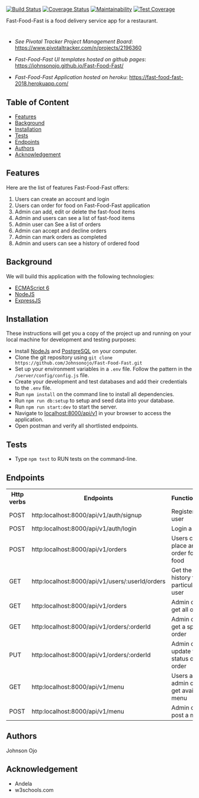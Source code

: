 [![Build Status](https://travis-ci.org/Johnsonojo/Fast-Food-Fast.svg?branch=develop)](https://travis-ci.org/Johnsonojo/Fast-Food-Fast)
[![Coverage Status](https://coveralls.io/repos/github/Johnsonojo/Fast-Food-Fast/badge.svg?branch=develop)](https://coveralls.io/github/Johnsonojo/Fast-Food-Fast?branch=develop)
[![Maintainability](https://api.codeclimate.com/v1/badges/0dff9f9c223093a97031/maintainability)](https://codeclimate.com/github/Johnsonojo/Fast-Food-Fast/maintainability)
[![Test Coverage](https://api.codeclimate.com/v1/badges/0dff9f9c223093a97031/test_coverage)](https://codeclimate.com/github/Johnsonojo/Fast-Food-Fast/test_coverage)


Fast-Food-Fast is a food delivery service app for a restaurant.

# 
* *See Pivotal Tracker Project Management Board*:
https://www.pivotaltracker.com/n/projects/2196360
* *Fast-Food-Fast UI templates hosted on github pages*:
https://johnsonojo.github.io/Fast-Food-Fast/

* *Fast-Food-Fast Application hosted on heroku*:
https://fast-food-fast-2018.herokuapp.com/
## Table of Content
* [Features](#features)
* [Background](#background)
* [Installation](#installation)
* [Tests](#tests)
* [Endpoints](#endpoints)
* [Authors](#authors)
* [Acknowledgement](#acknowledgement)

## Features
Here are the list of features Fast-Food-Fast offers:

1. Users can create an account and login
2. Users can order for food on Fast-Food-Fast application
3. Admin can add, edit or delete the fast-food items
4. Admin and users can see a list of fast-food items
5. Admin user can See a list of orders
6. Admin can accept and decline orders
7. Admin can mark orders as completed
6. Admin and users can see a history of ordered food

## Background

We will build this application with the following technologies:

* [ECMAScript 6](https://en.wikipedia.org/wiki/ECMAScript)
* [NodeJS](https://nodejs.org/en/)
* [ExpressJS](https://en.wikipedia.org/wiki/Express.js)

## Installation

These instructions will get you a copy of the project up and running on your local machine for development and testing purposes:

* Install [NodeJs](https://nodejs.org/en/download/) and [PostgreSQL](https://www.postgresql.org/download/) on your computer.
* Clone the git repository using `git clone
  https://github.com/Johnsonojo/Fast-Food-Fast.git`
* Set up your environment variables in a `.env` file. Follow the pattern in the
  `/server/config/config.js` file.
* Create your development and test databases and add their credentials to the
  `.env` file.
* Run `npm install` on the command line to install all dependencies.
* Run `npm run db:setup` to setup and seed data into your database.
* Run `npm run start:dev` to start the server.
* Navigate to [localhost:8000/api/v1](localhost:8000/api/v1) in your browser to access the application.
* Open postman and verify all shortlisted endpoints.


## Tests

* Type `npm test` to RUN tests on the command-line.

## Endpoints
<table>
<tr><th>Http verbs</th><th>Endpoints</th><th>Functionality</th></tr>
<tr><td>POST</td><td>http:localhost:8000/api/v1/auth/signup</td><td> Register a user</td></tr>
<tr><td>POST</td><td>http:localhost:8000/api/v1/auth/login</td><td> Login a user</td></tr>
<tr><td>POST</td><td>http:localhost:8000/api/v1/orders</td><td> Users can place an order for a food</td></tr>
<tr><td>GET</td><td>http:localhost:8000/api/v1/users/:userId/orders</td><td> Get the order history for a
particular user</td></tr>
<tr><td>GET</td><td>http:localhost:8000/api/v1/orders</td><td> Admin can get all orders</td></tr>
<tr><td>GET</td><td>http:localhost:8000/api/v1/orders/:orderId</td><td>Admin can get a specific order</td></tr>
<tr><td>PUT</td><td> http:localhost:8000/api/v1/orders/:orderId </td><td> Admin can update the status of an order</td></tr>
<tr><td>GET</td><td>http:localhost:8000/api/v1/menu </td><td> Users and admin can get available menu</td></tr>
<tr><td>POST</td><td>http:localhost:8000/api/v1/menu </td><td> Admin can post a menu</td></tr>
</table>

## Authors

Johnson Ojo

## Acknowledgement

* Andela
* w3schools.com
